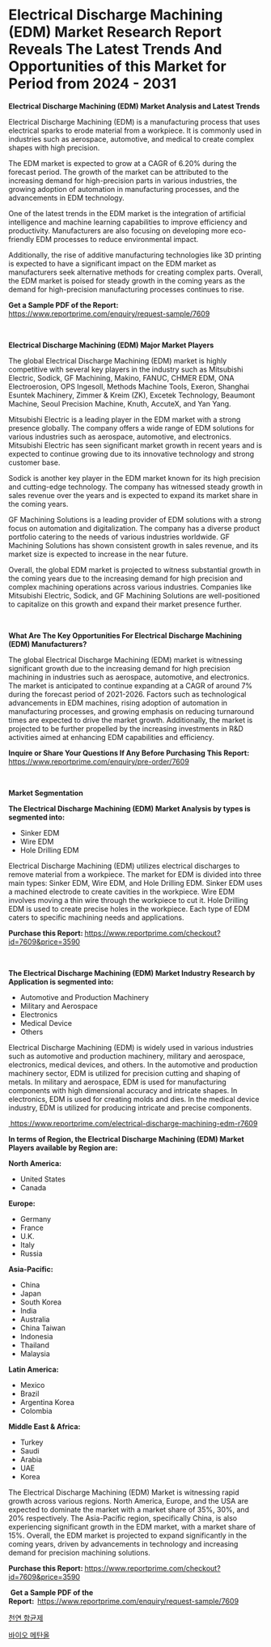 <p><h1>Electrical Discharge Machining (EDM) Market Research Report Reveals The Latest Trends And Opportunities of this Market for Period from 2024 - 2031</h1></p><p><strong>Electrical Discharge Machining (EDM) Market Analysis and Latest Trends</strong></p>
<p><p>Electrical Discharge Machining (EDM) is a manufacturing process that uses electrical sparks to erode material from a workpiece. It is commonly used in industries such as aerospace, automotive, and medical to create complex shapes with high precision.</p><p>The EDM market is expected to grow at a CAGR of 6.20% during the forecast period. The growth of the market can be attributed to the increasing demand for high-precision parts in various industries, the growing adoption of automation in manufacturing processes, and the advancements in EDM technology.</p><p>One of the latest trends in the EDM market is the integration of artificial intelligence and machine learning capabilities to improve efficiency and productivity. Manufacturers are also focusing on developing more eco-friendly EDM processes to reduce environmental impact.</p><p>Additionally, the rise of additive manufacturing technologies like 3D printing is expected to have a significant impact on the EDM market as manufacturers seek alternative methods for creating complex parts. Overall, the EDM market is poised for steady growth in the coming years as the demand for high-precision manufacturing processes continues to rise.</p></p>
<p><strong>Get a Sample PDF of the Report:&nbsp;</strong> <a href="https://www.reportprime.com/enquiry/request-sample/7609">https://www.reportprime.com/enquiry/request-sample/7609</a></p>
<p>&nbsp;</p>
<p><strong>Electrical Discharge Machining (EDM) Major Market Players</strong></p>
<p><p>The global Electrical Discharge Machining (EDM) market is highly competitive with several key players in the industry such as Mitsubishi Electric, Sodick, GF Machining, Makino, FANUC, CHMER EDM, ONA Electroerosion, OPS Ingesoll, Methods Machine Tools, Exeron, Shanghai Esuntek Machinery, Zimmer & Kreim (ZK), Excetek Technology, Beaumont Machine, Seoul Precision Machine, Knuth, AccuteX, and Yan Yang.</p><p>Mitsubishi Electric is a leading player in the EDM market with a strong presence globally. The company offers a wide range of EDM solutions for various industries such as aerospace, automotive, and electronics. Mitsubishi Electric has seen significant market growth in recent years and is expected to continue growing due to its innovative technology and strong customer base.</p><p>Sodick is another key player in the EDM market known for its high precision and cutting-edge technology. The company has witnessed steady growth in sales revenue over the years and is expected to expand its market share in the coming years.</p><p>GF Machining Solutions is a leading provider of EDM solutions with a strong focus on automation and digitalization. The company has a diverse product portfolio catering to the needs of various industries worldwide. GF Machining Solutions has shown consistent growth in sales revenue, and its market size is expected to increase in the near future.</p><p>Overall, the global EDM market is projected to witness substantial growth in the coming years due to the increasing demand for high precision and complex machining operations across various industries. Companies like Mitsubishi Electric, Sodick, and GF Machining Solutions are well-positioned to capitalize on this growth and expand their market presence further.</p></p>
<p>&nbsp;</p>
<p><strong>What Are The Key Opportunities For Electrical Discharge Machining (EDM) Manufacturers?</strong></p>
<p><p>The global Electrical Discharge Machining (EDM) market is witnessing significant growth due to the increasing demand for high precision machining in industries such as aerospace, automotive, and electronics. The market is anticipated to continue expanding at a CAGR of around 7% during the forecast period of 2021-2026. Factors such as technological advancements in EDM machines, rising adoption of automation in manufacturing processes, and growing emphasis on reducing turnaround times are expected to drive the market growth. Additionally, the market is projected to be further propelled by the increasing investments in R&D activities aimed at enhancing EDM capabilities and efficiency.</p></p>
<p><strong>Inquire or Share Your Questions If Any Before Purchasing This Report:</strong> <a href="https://www.reportprime.com/enquiry/pre-order/7609">https://www.reportprime.com/enquiry/pre-order/7609</a></p>
<p>&nbsp;</p>
<p><strong>Market Segmentation</strong></p>
<p><strong>The Electrical Discharge Machining (EDM) Market Analysis by types is segmented into:</strong></p>
<p><ul><li>Sinker EDM</li><li>Wire EDM</li><li>Hole Drilling EDM</li></ul></p>
<p><p>Electrical Discharge Machining (EDM) utilizes electrical discharges to remove material from a workpiece. The market for EDM is divided into three main types: Sinker EDM, Wire EDM, and Hole Drilling EDM. Sinker EDM uses a machined electrode to create cavities in the workpiece. Wire EDM involves moving a thin wire through the workpiece to cut it. Hole Drilling EDM is used to create precise holes in the workpiece. Each type of EDM caters to specific machining needs and applications.</p></p>
<p><strong>Purchase this Report:&nbsp;</strong><a href="https://www.reportprime.com/checkout?id=7609&price=3590">https://www.reportprime.com/checkout?id=7609&price=3590</a></p>
<p>&nbsp;</p>
<p><strong>The Electrical Discharge Machining (EDM) Market Industry Research by Application is segmented into:</strong></p>
<p><ul><li>Automotive and Production Machinery</li><li>Military and Aerospace</li><li>Electronics</li><li>Medical Device</li><li>Others</li></ul></p>
<p><p>Electrical Discharge Machining (EDM) is widely used in various industries such as automotive and production machinery, military and aerospace, electronics, medical devices, and others. In the automotive and production machinery sector, EDM is utilized for precision cutting and shaping of metals. In military and aerospace, EDM is used for manufacturing components with high dimensional accuracy and intricate shapes. In electronics, EDM is used for creating molds and dies. In the medical device industry, EDM is utilized for producing intricate and precise components.</p></p>
<p><a href="https://www.reportprime.com/electrical-discharge-machining-edm-r7609">&nbsp;https://www.reportprime.com/electrical-discharge-machining-edm-r7609</a></p>
<p><strong>In terms of Region, the Electrical Discharge Machining (EDM) Market Players available by Region are:</strong></p>
<p>
    <p> <strong> North America: </strong>
        <ul>
            <li>United States</li>
            <li>Canada</li>
        </ul>
        </p> 
    <p> <strong> Europe: </strong>
        <ul>
            <li>Germany</li>
            <li>France</li>
            <li>U.K.</li>
            <li>Italy</li>
            <li>Russia</li>
        </ul>
        </p> 
    <p> <strong> Asia-Pacific: </strong>
        <ul>
            <li>China</li>
            <li>Japan</li>
            <li>South Korea</li>
            <li>India</li>
            <li>Australia</li>
            <li>China Taiwan</li>
            <li>Indonesia</li>
            <li>Thailand</li>
            <li>Malaysia</li>
        </ul>
        </p> 
    <p> <strong> Latin America: </strong>
        <ul>
            <li>Mexico</li>
            <li>Brazil</li>
            <li>Argentina Korea</li>
            <li>Colombia</li>
        </ul>
        </p> 
    <p> <strong> Middle East & Africa: </strong>
        <ul>
            <li>Turkey</li>
            <li>Saudi</li>
            <li>Arabia</li>
            <li>UAE</li>
            <li>Korea</li>
        </ul>
    </p>
    </p>
<p><p>The Electrical Discharge Machining (EDM) Market is witnessing rapid growth across various regions. North America, Europe, and the USA are expected to dominate the market with a market share of 35%, 30%, and 20% respectively. The Asia-Pacific region, specifically China, is also experiencing significant growth in the EDM market, with a market share of 15%. Overall, the EDM market is projected to expand significantly in the coming years, driven by advancements in technology and increasing demand for precision machining solutions.</p></p>
<p><strong>Purchase this Report: </strong><a href="https://www.reportprime.com/checkout?id=7609&price=3590">https://www.reportprime.com/checkout?id=7609&price=3590</a></p>
<p>&nbsp;<strong>Get a Sample PDF of the Report:&nbsp;&nbsp;</strong><a href="https://www.reportprime.com/enquiry/request-sample/7609">https://www.reportprime.com/enquiry/request-sample/7609</a></p>
<p><strong></strong></p>
<p><p><a href="https://github.com/Penelolack456456/Market-Research-Report-List-1/blob/main/521853425014.md">천연 항균제</a></p><p><a href="https://github.com/darrellockm3ytan895656/Market-Research-Report-List-1/blob/main/962478425015.md">바이오 메탄올</a></p></p>